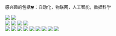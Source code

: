 感兴趣的包括🍀：自动化，物联网，人工智能，数据科学
<br>
<br>
<img src="https://img.shields.io/badge/-Python-3776AB?style=flat-square&logo=&logoColor=white"/>
<img src="https://img.shields.io/badge/-C++-3776AB?style=flat-square&logo=CPP&logoColor=white"/>
<br>
<img src="https://img.shields.io/badge/-PyTorch-EE4C2C?style=flat-square&logo=&logoColor=white"/>
<img src="https://img.shields.io/badge/-TensorFlow-EE4C2C?style=flat-square&logo=&logoColor=white"/>
<img src="https://img.shields.io/badge/-OpenCV-EE4C2C?style=flat-square&logo=&logoColor=white"/>
<img src="https://img.shields.io/badge/-Tensorrt-150458?style=flat-square&logo=Tensorrt&logoColor=white"/>
<br>
<img src="https://img.shields.io/badge/-SolidWorks-E34F26?style=flat-square&logo=SolidWorks&logoColor=white"/>
<img src="https://img.shields.io/badge/-Altium-3776AB?style=flat-square&logo=Altium&logoColor=white"/>
<img src="https://img.shields.io/badge/-Qt-1572B6?style=flat-square&logo=&logoColor=white"/>
<img src="https://img.shields.io/badge/-Uniapp-00599C?style=flat-Uniapp&logo=Uniapp%2B%2B&logoColor=white"/>
<img src="https://img.shields.io/badge/-Vue-42B883?style=flat-Vue&logo=Vue-dot-js&logoColor=white"/>
<img src="https://img.shields.io/badge/-FastAPI-092E20?style=flat-square&logo=&logoColor=white"/>
<img src="https://img.shields.io/badge/-Docker-42B883?style=flat-square&logo=Vue-dot-js&logoColor=white"/>
<img src="https://img.shields.io/badge/-Linux-42B883?style=flat-square&logo=Vue-dot-js&logoColor=white"/>
<img src="https://img.shields.io/badge/-C4D-F7DF1E?style=flat-square&logo=C4D&logoColor=black"/>
<br>



